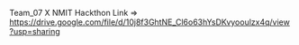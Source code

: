 Team_07 X NMIT Hackthon
Link =>  https://drive.google.com/file/d/10j8f3GhtNE_Cl6o63hYsDKvyooulzx4q/view?usp=sharing
